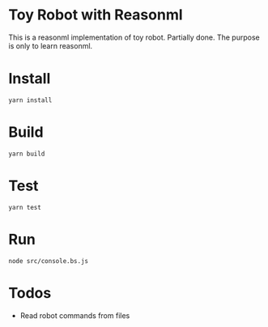 # Toy Robot with Reasonml

This is a reasonml implementation of toy robot. Partially done. The purpose is only to learn reasonml.

# Install
```
yarn install
```

# Build
```
yarn build
```

# Test
```
yarn test
```

# Run
```
node src/console.bs.js
```

# Todos
- Read robot commands from files
